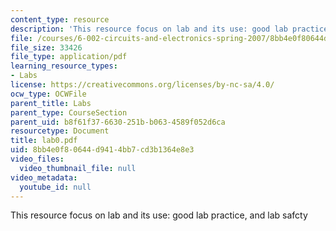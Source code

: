 ```yaml
---
content_type: resource
description: 'This resource focus on lab and its use: good lab practice, and lab safcty'
file: /courses/6-002-circuits-and-electronics-spring-2007/8bb4e0f80644d9414bb7cd3b1364e8e3_lab0.pdf
file_size: 33426
file_type: application/pdf
learning_resource_types:
- Labs
license: https://creativecommons.org/licenses/by-nc-sa/4.0/
ocw_type: OCWFile
parent_title: Labs
parent_type: CourseSection
parent_uid: b8f61f37-6630-251b-b063-4589f052d6ca
resourcetype: Document
title: lab0.pdf
uid: 8bb4e0f8-0644-d941-4bb7-cd3b1364e8e3
video_files:
  video_thumbnail_file: null
video_metadata:
  youtube_id: null
---
```

This resource focus on lab and its use: good lab practice, and lab safcty